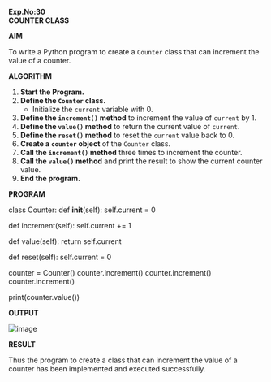 **Exp.No:30  
COUNTER CLASS**

**AIM**
 
To write a Python program to create a `Counter` class that can increment the value of a counter.

**ALGORITHM**

1. **Start the Program.**
2. **Define the `Counter` class.**
   - Initialize the `current` variable with 0.
3. **Define the `increment()` method** to increment the value of `current` by 1.
4. **Define the `value()` method** to return the current value of `current`.
5. **Define the `reset()` method** to reset the `current` value back to 0.
6. **Create a `counter` object** of the `Counter` class.
7. **Call the `increment()` method** three times to increment the counter.
8. **Call the `value()` method** and print the result to show the current counter value.
9. **End the program.**


**PROGRAM**

class Counter:
    def __init__(self):
        self.current = 0

   def increment(self):
        self.current += 1

   def value(self):
        return self.current

   def reset(self):
        self.current = 0

counter = Counter()
counter.increment()
counter.increment()
counter.increment()

print(counter.value())


**OUTPUT**

![image](https://github.com/user-attachments/assets/ccc526dd-5fd6-4a32-954b-1ac8e081342b)


**RESULT**

Thus the program to create a class that can increment the value of a counter has been implemented and executed successfully.
